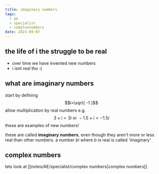 ```yaml
---
title: imaginary numbers
tags:
  - ae
  - specialist
  - complexnumbers
date: 2023-09-07
---
```

## the life of i the struggle to be real
- over time we have invented new numbers
- i isnt real tho :(

## what are imaginary numbers
start by defining $$i=\sqrt{ -1 }$$
allow multiplication by real numbers e.g. $$3 \times i = 3i \text{ or } -1.5 \times i = -1.5i$$
these are examples of new numbers!

these are called **imaginary numbers**, even though they aren't more or less real than other numbers.
a number $bi$ where $b$ is real is called 'imaginary'
## complex numbers
lets look at [[notes/AE/specialist/complex numbers|complex numbers]]